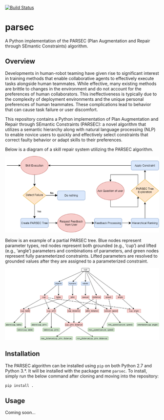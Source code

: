 [![Build Status](https://travis-ci.com/jgkawell/parsec.svg?token=LbLpzpo2sFooM8YY8hk2&branch=master)](https://travis-ci.com/jgkawell/parsec)

# parsec

A Python implementation of the PARSEC (Plan Augmentation and Repair through SEmantic Constraints) algorithm.

## Overview

Developments in human-robot teaming have given rise to significant interest in training methods that enable collaborative agents to effectively execute tasks alongside human teammates. While effective, many existing methods are brittle to changes in the environment and do not account for the preferences of human collaborators. This ineffectiveness is typically due to the complexity of deployment environments and the unique personal preferences of human teammates. These complications lead to behavior that can cause task failure or user discomfort.

This repository contains a Python implementation of Plan Augmentation and Repair through SEmantic Constraints (PARSEC): a novel algorithm that utilizes a semantic hierarchy along with natural language processing (NLP) to enable novice users to quickly and effectively select constraints that correct faulty behavior or adapt skills to their preferences.

Below is a diagram of a skill repair system utilizing the PARSEC algorithm.

![Flow diagram of a PARSEC system](./img/flow-diagram.png)

Below is an example of a partial PARSEC tree. Blue nodes represent parameter types, red nodes represent both grounded (e.g., ‘cup’) and lifted (e.g., ‘angle’) parameters and combinations of parameters, and green nodes represent fully parameterized constraints. Lifted parameters are resolved to grounded values after they are assigned to a parameterized constraint.

![Partial PARSEC tree example](./img/tree-example.png)

## Installation

The PARSEC algorithm can be installed using `pip` on both Python 2.7 and Python 3.*. It will be installed with the package name `parsec`. To install, simply run the below command after cloning and moving into the repository:

```bash
pip install .
```

## Usage

Coming soon...
